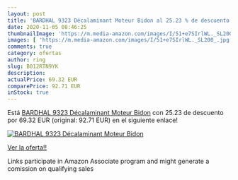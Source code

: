 ```yaml
---
layout: post
title: 'BARDHAL 9323 Décalaminant Moteur Bidon al 25.23 % de descuento'
date: 2020-11-05 08:46:25
thumbnailImage: 'https://m.media-amazon.com/images/I/51+e7SIrlWL._SL200_.jpg'
images: [ 'https://m.media-amazon.com/images/I/51+e7SIrlWL._SL200_.jpg' ]
comments: true
category: ofertas
author: ring
slug: B012RTN9YK
description:
actualPrice: 69.32 EUR
comparePrice: 92.71 EUR
inStock: true
---
```


Está [BARDHAL 9323 Décalaminant Moteur Bidon](https://www.amazon.fr/dp/B012RTN9YK/?tag=tolees0d-21) con 25.23 de descuento por 69.32 EUR (original: 92.71 EUR) en el siguiente enlace!

[![BARDHAL 9323 Décalaminant Moteur Bidon](https://m.media-amazon.com/images/I/51+e7SIrlWL._SL200_.jpg)](https://www.amazon.fr/dp/B012RTN9YK/?tag=tolees0d-21)

[Ver la oferta!!](https://www.amazon.fr/dp/B012RTN9YK/?tag=tolees0d-21)

Links participate in Amazon Associate program and might generate a comission on qualifying sales


